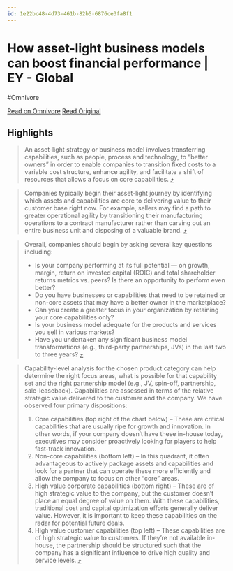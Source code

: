 ```yaml
---
id: 1e22bc48-4d73-461b-82b5-6876ce3fa8f1
---
```


# How asset-light business models can boost financial performance | EY - Global
#Omnivore

[Read on Omnivore](https://omnivore.app/me/how-asset-light-business-models-can-boost-financial-performance--18fdc39d9eb)
[Read Original](https://www.ey.com/en_gl/insights/strategy-transactions/how-asset-light-strategies-and-models-can-boost-business-growth)

## Highlights

> An asset-light strategy or business model involves transferring capabilities, such as people, process and technology, to “better owners” in order to enable companies to transition fixed costs to a variable cost structure, enhance agility, and facilitate a shift of resources that allows a focus on core capabilities. [⤴️](https://omnivore.app/me/how-asset-light-business-models-can-boost-financial-performance--18fdc39d9eb#462e4f11-01ac-4c7e-990c-d87fd33d48dd)  

> Companies typically begin their asset-light journey by identifying which assets and capabilities are core to delivering value to their customer base right now. For example, sellers may find a path to greater operational agility by transitioning their manufacturing operations to a contract manufacturer rather than carving out an entire business unit and disposing of a valuable brand. [⤴️](https://omnivore.app/me/how-asset-light-business-models-can-boost-financial-performance--18fdc39d9eb#e63aa1a1-f0a3-4671-89f3-ed973e57012f)  

> Overall, companies should begin by asking several key questions including:  
> 
> * Is your company performing at its full potential — on growth, margin, return on invested capital (ROIC) and total shareholder returns metrics vs. peers? Is there an opportunity to perform even better?
> * Do you have businesses or capabilities that need to be retained or non-core assets that may have a better owner in the marketplace?
> * Can you create a greater focus in your organization by retaining your core capabilities only?
> * Is your business model adequate for the products and services you sell in various markets?
> * Have you undertaken any significant business model transformations (e.g., third-party partnerships, JVs) in the last two to three years? [⤴️](https://omnivore.app/me/how-asset-light-business-models-can-boost-financial-performance--18fdc39d9eb#a16fda61-9331-43a5-b720-e881bb71c361)  

> Capability-level analysis for the chosen product category can help determine the right focus areas, what is possible for that capability set and the right partnership model (e.g., JV, spin-off, partnership, sale-leaseback). Capabilities are assessed in terms of the relative strategic value delivered to the customer and the company. We have observed four primary dispositions:
> 
> 1. Core capabilities (top right of the chart below) – These are critical capabilities that are usually ripe for growth and innovation. In other words, if your company doesn’t have these in-house today, executives may consider proactively looking for players to help fast-track innovation.
> 2. Non-core capabilities (bottom left) – In this quadrant, it often advantageous to actively package assets and capabilities and look for a partner that can operate these more efficiently and allow the company to focus on other “core” areas.
> 3. High value corporate capabilities (bottom right) – These are of high strategic value to the company, but the customer doesn’t place an equal degree of value on them. With these capabilities, traditional cost and capital optimization efforts generally deliver value. However, it is important to keep these capabilities on the radar for potential future deals.
> 4. High value customer capabilities (top left) – These capabilities are of high strategic value to customers. If they’re not available in-house, the partnership should be structured such that the company has a significant influence to drive high quality and service levels. [⤴️](https://omnivore.app/me/how-asset-light-business-models-can-boost-financial-performance--18fdc39d9eb#004b0799-4ecb-489b-ba20-8ff82c5ddf2c)  

